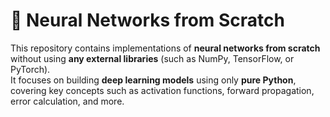 # 🧠 Neural Networks from Scratch

This repository contains implementations of **neural networks from scratch** without using **any external libraries** (such as NumPy, TensorFlow, or PyTorch).  
It focuses on building **deep learning models** using only **pure Python**, covering key concepts such as activation functions, forward propagation, error calculation, and more.


